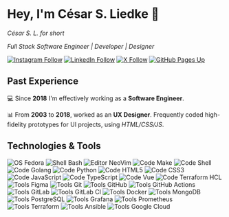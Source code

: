 # Hey, I'm César S. Liedke 🗿

_César S. L. for short_

_Full Stack Software Engineer | Developer | Designer_

[![Instagram Follow](https://img.shields.io/badge/-follow-E4405F?style=flat-square&logo=instagram&logoColor=E4405F&labelColor=f2f2f2)](https://www.instagram.com/cesarsl/)
[![LinkedIn Follow](https://img.shields.io/badge/-follow-0A66C2?style=flat-square&logo=linkedin&logoColor=0A66C2&labelColor=f2f2f2)](https://www.linkedin.com/in/cesarliedke/)
[![X Follow](https://img.shields.io/badge/-follow-000000?style=flat-square&logo=x&logoColor=000000&labelColor=FFFFFF)](https://twitter.com/cesarsl)
[![GitHub Pages Up](https://img.shields.io/website?label=GitHub%20Pages&logo=github&logoColor=181717&style=flat-square&url=https%3A%2F%2Fcesarsl.com.br&labelColor=f2f2f2)](https://cesarsl.com.br)

## Past Experience

💻 Since **2018** I'm effectively working as a **Software Engineer**.

📊 From **2003** to **2018**, worked as an **UX Designer**. Frequently coded high-fidelity prototypes for UI projects, using _HTML/CSS/JS_.

## Technologies & Tools

![OS Fedora](https://img.shields.io/badge/OS-Fedora-51A2DA?logo=fedora&logoColor=51A2DA&labelColor=f2f2f2&style=flat-square)
![Shell Bash](https://img.shields.io/badge/Shell-Bash-4EAA25?logo=gnu%20bash&labelColor=f2f2f2&style=flat-square)
![Editor NeoVim](https://img.shields.io/badge/Editor-NeoVim-57A143?logo=neovim&labelColor=f2f2f2&style=flat-square)
![Code Make](https://img.shields.io/badge/Code-Make-064F8C?logo=cmake&logoColor=064F8C&labelColor=f2f2f2&style=flat-square)
![Code Shell](https://img.shields.io/badge/Code-Shell-4EAA25?logo=gnu%20bash&labelColor=f2f2f2&style=flat-square)
![Code Golang](https://img.shields.io/badge/Code-Golang-00ADD8?logo=go&labelColor=f2f2f2&style=flat-square)
![Code Python](https://img.shields.io/badge/Code-Python-3776AB?logo=python&labelColor=f2f2f2&style=flat-square)
![Code HTML5](https://img.shields.io/badge/Code-HTML5-E34F26?logo=html5&labelColor=f2f2f2&style=flat-square)
![Code CSS3](https://img.shields.io/badge/Code-CSS3-1572B6?logo=css3&logoColor=1572B6&labelColor=f2f2f2&style=flat-square)
![Code JavaScript](https://img.shields.io/badge/Code-JavaScript-F7DF1E?logo=javascript&logoColor=DEC71B&labelColor=f2f2f2&style=flat-square)
![Code TypeScript](https://img.shields.io/badge/Code-TypeScript-3178C6?logo=typescript&labelColor=f2f2f2&style=flat-square)
![Code Vue](https://img.shields.io/badge/Code-Vue-4FC08D?logo=vue.js&labelColor=f2f2f2&style=flat-square)
![Code Terraform HCL](https://img.shields.io/badge/Code-Terraform%20HCL-623CE4?logo=terraform&labelColor=f2f2f2&style=flat-square)
![Tools Figma](https://img.shields.io/badge/Tools-Figma-F24E1E?logo=figma&labelColor=f2f2f2&style=flat-square)
![Tools Git](https://img.shields.io/badge/Tools-Git-F05032?logo=git&labelColor=f2f2f2&style=flat-square)
![Tools GitHub](https://img.shields.io/badge/Tools-GitHub-181717?logo=github&logoColor=181717&labelColor=f2f2f2&style=flat-square)
![Tools GitHub Actions](https://img.shields.io/badge/Tools-GitHub%20Actions-2088FF?logo=github%20actions&labelColor=f2f2f2&style=flat-square)
![Tools GitLab](https://img.shields.io/badge/Tools-GitLab-FCA121?logo=gitlab&labelColor=f2f2f2&style=flat-square)
![Tools GitLab CI](https://img.shields.io/badge/Tools-GitLab%20CI-FCA121?logo=gitlab&labelColor=f2f2f2&style=flat-square)
![Tools Docker](https://img.shields.io/badge/Tools-Docker-2496ED?logo=docker&labelColor=f2f2f2&style=flat-square)
![Tools MongoDB](https://img.shields.io/badge/Tools-MongoDB-47A248?logo=mongodb&labelColor=f2f2f2&style=flat-square)
![Tools PostgreSQL](https://img.shields.io/badge/Tools-PostgreSQL-4169E1?logo=postgresql&labelColor=f2f2f2&style=flat-square)
![Tools Grafana](https://img.shields.io/badge/Tools-Grafana-F46800?logo=grafana&labelColor=f2f2f2&style=flat-square)
![Tools Prometheus](https://img.shields.io/badge/Tools-Prometheus-E6522C?logo=prometheus&labelColor=f2f2f2&style=flat-square)
![Tools Terraform](https://img.shields.io/badge/Tools-Terraform-623CE4?logo=terraform&labelColor=f2f2f2&style=flat-square)
![Tools Ansible](https://img.shields.io/badge/Tools-Ansible-EE0000?logo=ansible&logoColor=EE0000&labelColor=f2f2f2&style=flat-square)
![Tools Google Cloud](https://img.shields.io/badge/Tools-Google%20Cloud-4285F4?logo=google%20cloud&labelColor=f2f2f2&style=flat-square)
